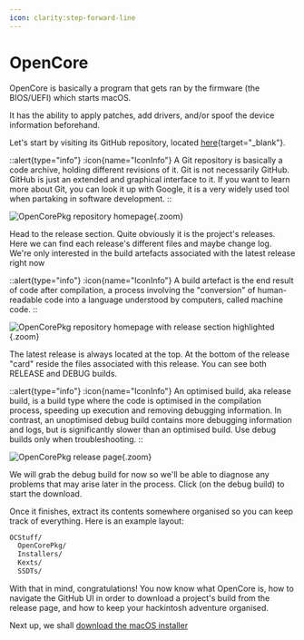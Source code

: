 ```yaml
---
icon: clarity:step-forward-line
---
```


# OpenCore

OpenCore is basically a program that gets ran by the firmware (the BIOS/UEFI) which starts macOS.

It has the ability to apply patches, add drivers, and/or spoof the device information beforehand.

Let's start by visiting its GitHub repository, located [here](https://github.com/Acidanthera/OpenCorePkg){target="_blank"}.

::alert{type="info"}
:icon{name="IconInfo"} A Git repository is basically a code archive, holding different revisions of it. Git is not necessarily GitHub. GitHub is just an extended and graphical interface to it. If you want to learn more about Git, you can look it up with Google, it is a very widely used tool when partaking in software development.
::

![OpenCorePkg repository homepage](/Images/OpenCorePkg.png){.zoom}

Head to the release section. Quite obviously it is the project's releases. Here we can find each release's different files and maybe change log. We're only interested in the build artefacts associated with the latest release right now

::alert{type="info"}
:icon{name="IconInfo"} A build artefact is the end result of code after compilation, a process involving the "conversion" of human-readable code into a language understood by computers, called machine code.
::

![OpenCorePkg repository homepage with release section highlighted](/Images/OpenCorePkgReleaseSection.png){.zoom}

The latest release is always located at the top. At the bottom of the release "card" reside the files associated with this release. You can see both RELEASE and DEBUG builds.

::alert{type="info"}
:icon{name="IconInfo"} An optimised build, aka release build, is a build type where the code is optimised in the compilation process, speeding up execution and removing debugging information. In contrast, an unoptimised debug build contains more debugging information and logs, but is significantly slower than an optimised build. Use debug builds only when troubleshooting.
::

![OpenCorePkg release page](/Images/OpenCorePkgReleasePage.png){.zoom}

We will grab the debug build for now so we'll be able to diagnose any problems that may arise later in the process. Click (on the debug build) to start the download.

Once it finishes, extract its contents somewhere organised so you can keep track of everything. Here is an example layout:

```bash
OCStuff/
  OpenCorePkg/
  Installers/
  Kexts/
  SSDTs/
```

With that in mind, congratulations! You now know what OpenCore is, how to navigate the GitHub UI in order to download a project's build from the release page, and how to keep your hackintosh adventure organised.

Next up, we shall [download the macOS installer](/guide/gathering-files/installer)
